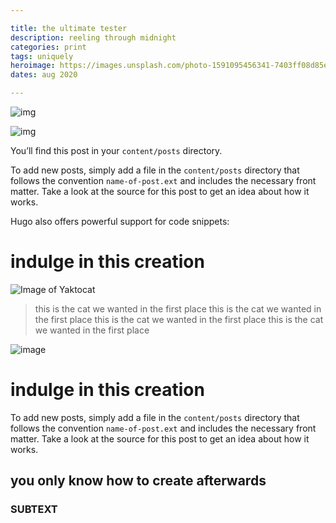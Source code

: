 ```yaml
---

title: the ultimate tester
description: reeling through midnight
categories: print
tags: uniquely 
heroimage: https://images.unsplash.com/photo-1591095456341-7403ff08d85e?ixlib=rb-1.2.1&ixid=eyJhcHBfaWQiOjEyMDd9&auto=format&fit=crop&w=1950&q=80
dates: aug 2020

---
```



![img](https://images.unsplash.com/photo-1598147160151-1f2300261847?ixlib=rb-1.2.1&ixid=eyJhcHBfaWQiOjEyMDd9&auto=format&fit=crop&w=600&q=60)

![img](https://images.unsplash.com/photo-1598271728831-d3caaf499d02?ixlib=rb-1.2.1&ixid=eyJhcHBfaWQiOjEyMDd9&auto=format&fit=crop&w=600&q=60)


You’ll find this post in your `content/posts` directory.



To add new posts, simply add a file in the `content/posts` directory that follows the convention `name-of-post.ext` and includes the necessary front matter. Take a look at the source for this post to get an idea about how it works.



Hugo also offers powerful support for code snippets:


# indulge in this creation

![Image of Yaktocat](https://octodex.github.com/images/yaktocat.png)

> this is the cat we wanted in the first place this is the cat we wanted in the first place this is the cat we wanted in the first place this is the cat we wanted in the first place 

![image](https://png.pngtree.com/illustrations/20190321/ourlarge/pngtree-midnight-city-city-building-the-view-of-the-city-brightly-lit-png-image_28271.jpg)


# indulge in this creation

To add new posts, simply add a file in the `content/posts` directory that follows the convention `name-of-post.ext` and includes the necessary front matter. Take a look at the source for this post to get an idea about how it works.

## you only know how to create afterwards

### SUBTEXT